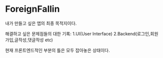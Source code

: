 # ForeignFallin

내가 만들고 싶은 앱의 최종 목적지이다.

해결하고 싶은 문제점들의 대한 기록:
1.UI(User Interface)
2.Backend(로그인,회원가입,글작성,댓글작성 etc)

현재 프론트엔드적인 부분의 틀은 모두 잡아놓은 상태이다.
